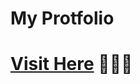 # My Protfolio
# [Visit Here]([https://shivam-98350.github.io/portfolio_website/](https://shivam-portfolio-website-red-nine.vercel.app/)https://shivam-portfolio-website-red-nine.vercel.app/) 🎉🎉😊
